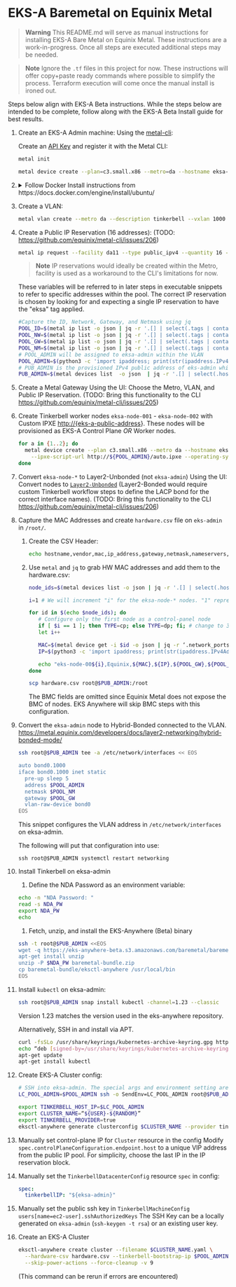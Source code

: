 # EKS-A Baremetal on Equinix Metal

> **Warning**
> This README.md will serve as manual instructions for installing EKS-A Bare Metal on Equinix Metal.  These instructions are a work-in-progress. Once all steps are executed additional steps may be needed.

> **Note**
> Ignore the `.tf` files in this project for now. These instructions will offer copy+paste ready commands where possible to simplify the process. Terraform execution will come once the manual install is ironed out.

Steps below align with EKS-A Beta instructions. While the steps below are intended to be complete, follow along with the EKS-A Beta Install guide for best results.

1. Create an EKS-A Admin machine:
   Using the [metal-cli](https://github.com/equinix/metal-cli):

   Create an [API Key](https://console.equinix.com/users/-/api-keys) and register it with the Metal CLI:

   ```sh
   metal init
   ```

   ```sh
   metal device create --plan=c3.small.x86 --metro=da --hostname eksa-admin --operating-system ubuntu_20_04
   ```

1. <details><summary>Follow Docker Install instructions from https://docs.docker.com/engine/install/ubuntu/</summary>
   ```sh
   sudo apt-get remove docker docker-engine docker.io containerd runc
   ```
   This will have no effect on Equinix Metal, none of these packages are installed.

   ```sh
    sudo apt-get update
    sudo apt-get install \
      ca-certificates \
      curl \
      gnupg \
      lsb-release
    ```

    On Equinix Metal, only ca-certificates will be installed.

    ```sh
    sudo mkdir -p /etc/apt/keyrings
    curl -fsSL https://download.docker.com/linux/ubuntu/gpg | sudo gpg --dearmor -o /etc/apt/keyrings/docker.gpg
    ```

    ```sh
    echo "deb [arch=$(dpkg --print-architecture) signed-by=/etc/apt/keyrings/docker.gpg] https://download.docker.com/linux/ubuntu $(lsb_release -cs) stable" | sudo tee /etc/apt/sources.list.d/docker.list > /dev/null
    ```

    ```sh
    sudo apt-get update
    sudo apt-get install docker-ce docker-ce-cli containerd.io docker-compose-plugin
    ```

    </details>
1. Create a VLAN:

     ```sh
     metal vlan create --metro da --description tinkerbell --vxlan 1000
     ```

1. Create a Public IP Reservation (16 addresses): (TODO: <https://github.com/equinix/metal-cli/issues/206>)

     ```sh
     metal ip request --facility da11 --type public_ipv4 --quantity 16 --tags eksa
     ```

     > **Note**
     > IP reservations would ideally be created within the Metro, facility is used as a workaround to the CLI's limitations for now.

     These variables will be referred to in later steps in executable snippets to refer to specific addresses within the pool. The correct IP reservation is chosen by looking for and expecting a single IP reservation to have the "eksa" tag applied.

     ```sh
     #Capture the ID, Network, Gateway, and Netmask using jq
     POOL_ID=$(metal ip list -o json | jq -r '.[] | select(.tags | contains(["eksa"]))? | .id')
     POOL_NW=$(metal ip list -o json | jq -r '.[] | select(.tags | contains(["eksa"]))? | .network')
     POOL_GW=$(metal ip list -o json | jq -r '.[] | select(.tags | contains(["eksa"]))? | .gateway')
     POOL_NM=$(metal ip list -o json | jq -r '.[] | select(.tags | contains(["eksa"]))? | .netmask')
     # POOL_ADMIN will be assigned to eksa-admin within the VLAN
     POOL_ADMIN=$(python3 -c 'import ipaddress; print(str(ipaddress.IPv4Address("'${POOL_GW}'")+1))')
     # PUB_ADMIN is the provisioned IPv4 public address of eks-admin which we can use with ssh
     PUB_ADMIN=$(metal devices list  -o json  | jq -r '.[] | select(.hostname=="eksa-admin") | .ip_addresses [] | select(contains({"public":true,"address_family":4})) | .address')
     ```

1. Create a Metal Gateway
   Using the UI: Choose the Metro, VLAN, and Public IP Reservation.
   (TODO: Bring this functionality to the CLI <https://github.com/equinix/metal-cli/issues/205>)

1. Create Tinkerbell worker nodes `eksa-node-001` - `eksa-node-002` with Custom IPXE <http://{eks-a-public-address>}. These nodes will be provisioned as EKS-A Control Plane *OR* Worker nodes.

     ```sh
     for a in {1..2}; do
       metal device create --plan c3.small.x86 --metro da --hostname eksa-node-00$a \
         --ipxe-script-url http://${POOL_ADMIN}/auto.ipxe --operating-system custom_ipxe
     done
     ```

1. Convert `eksa-node-*` to Layer2-Unbonded (not `eksa-admin`)
   Using the UI: Convert nodes to [`Layer2-Unbonded`](https://metal.equinix.com/developers/docs/layer2-networking/layer2-mode/#converting-to-layer-2-unbonded-mode) (Layer2-Bonded would require custom Tinkerbell workflow steps to define the LACP bond for the correct interface names).
   (TODO: Bring this functionality to the CLI <https://github.com/equinix/metal-cli/issues/206>)
1. Capture the MAC Addresses and create `hardware.csv` file on `eks-admin` in `/root/`.
   1. Create the CSV Header:

      ```sh
      echo hostname,vendor,mac,ip_address,gateway,netmask,nameservers,disk,labels > hardware.csv
      ```

   1. Use `metal` and `jq` to grab HW MAC addresses and add them to the hardware.csv:

      ```sh
      node_ids=$(metal devices list -o json | jq -r '.[] | select(.hostname | startswith("eksa-node")) | .id')

      i=1 # We will increment "i" for the eksa-node-* nodes. "1" represents the eksa-admin node.

      for id in $(echo $node_ids); do
         # Configure only the first node as a control-panel node
         if [ $i == 1 ]; then TYPE=cp; else TYPE=dp; fi; # change to 3 for HA
         let i++

         MAC=$(metal device get -i $id -o json | jq -r ‘.network_ports | .[] | select(.name == “eth0”) | .data.mac’)
         IP=$(python3 -c 'import ipaddress; print(str(ipaddress.IPv4Address("'${POOL_GW}'")+'$i'))')

         echo "eks-node-00${i},Equinix,${MAC},${IP},${POOL_GW},${POOL_NM},8.8.8.8,/dev/sda,type=${TYPE}" >> hardware.csv
      done

      scp hardware.csv root@$PUB_ADMIN:/root
      ```

      The BMC fields are omitted since Equinix Metal does not expose the BMC of nodes. EKS Anywhere will skip BMC steps with this configuration.

1. Convert the `eksa-admin` node to Hybrid-Bonded connected to the VLAN.
   <https://metal.equinix.com/developers/docs/layer2-networking/hybrid-bonded-mode/>

      ```sh
      ssh root@$PUB_ADMIN tee -a /etc/network/interfaces << EOS

      auto bond0.1000
      iface bond0.1000 inet static
        pre-up sleep 5
        address $POOL_ADMIN
        netmask $POOL_NM
        gateway $POOL_GW
        vlan-raw-device bond0
      EOS
      ```

   This snippet configures the VLAN address in `/etc/network/interfaces` on eksa-admin.

   The following will put that configuration into use:

   `ssh root@$PUB_ADMIN systemctl restart networking`
1. Install Tinkerbell on eksa-admin
    1. Define the NDA Password as an environment variable:

      ```sh
      echo -n "NDA Password: "
      read -s NDA_PW
      export NDA_PW
      echo
      ```

    1. Fetch, unzip, and install the EKS-Anywhere (Beta) binary

      ```sh
      ssh -t root@$PUB_ADMIN <<EOS
      wget -q https://eks-anywhere-beta.s3.amazonaws.com/baremetal/baremetal-bundle.zip
      apt-get install unzip
      unzip -P $NDA_PW baremetal-bundle.zip
      cp baremetal-bundle/eksctl-anywhere /usr/local/bin
      EOS
      ```

1. Install `kubectl` on eksa-admin:

   ```sh
   ssh root@$PUB_ADMIN snap install kubectl -channel=1.23 --classic
   ```

   Version 1.23 matches the version used in the eks-anywhere repository.

   Alternatively, SSH in and install via APT.

   ```sh
   curl -fsSLo /usr/share/keyrings/kubernetes-archive-keyring.gpg https://packages.cloud.google.com/apt/doc/apt-key.gpg
   echo “deb [signed-by=/usr/share/keyrings/kubernetes-archive-keyring.gpg] https://apt.kubernetes.io/ kubernetes-xenial main” | sudo tee /etc/apt/sources.list.d/kubernetes.list
   apt-get update
   apt-get install kubectl
   ```

1. Create EKS-A Cluster config:

   ```sh
   # SSH into eksa-admin. The special args and environment setting are just tricks to plumb $POOL_ADMIN into the eksa-admin environment.
   LC_POOL_ADMIN=$POOL_ADMIN ssh -o SendEnv=LC_POOL_ADMIN root@$PUB_ADMIN
   ```

   ```sh
   export TINKERBELL_HOST_IP=$LC_POOL_ADMIN
   export CLUSTER_NAME=“${USER}-${RANDOM}”
   export TINKERBELL_PROVIDER=true
   eksctl-anywhere generate clusterconfig $CLUSTER_NAME --provider tinkerbell > $CLUSTER_NAME.yaml
   ```

1. Manually set control-plane IP for `Cluster` resource in the config
   Modify `spec.controlPlaneConfiguration.endpoint.host` to a unique VIP address from the public IP pool. For simplicity, choose the last IP in the IP reservation block.
1. Manually set the `TinkerbellDatacenterConfig` resource `spec` in config:

   ```yaml
   spec:
     tinkerbellIP: "${eksa-admin}"
   ```

1. Manually set the public ssh key in `TinkerbellMachineConfig` `users[name=ec2-user].sshAuthorizedKeys`
   The SSH Key can be a locally generated on `eksa-admin` (`ssh-keygen -t rsa`) or an existing user key.
1. Create an EKS-A Cluster

   ```sh
   eksctl-anywhere create cluster --filename $CLUSTER_NAME.yaml \
     --hardware-csv hardware.csv --tinkerbell-bootstrap-ip $POOL_ADMIN \
     --skip-power-actions --force-cleanup -v 9
   ```

   (This command can be rerun if errors are encountered)
